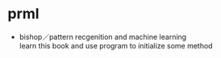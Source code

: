 # prml

* bishop／pattern recgenition and machine learning    
  learn this book and use program to initialize some method
